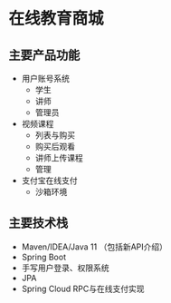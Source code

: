 # 在线教育商城

## 主要产品功能

- 用户账号系统
  - 学生
  - 讲师
  - 管理员
- 视频课程
  - 列表与购买
  - 购买后观看
  - 讲师上传课程
  - 管理
- 支付宝在线支付
  - 沙箱环境
  
## 主要技术栈

- Maven/IDEA/Java 11 （包括新API介绍）
- Spring Boot
- 手写用户登录、权限系统
- JPA
- Spring Cloud RPC与在线支付实现
